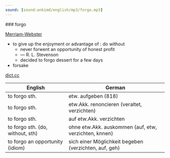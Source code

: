 ```yaml
---
sound: [sound:ankimd/english/mp3/forgo.mp3]
---
```


\### forgo

[Merriam-Webster](https://www.merriam-webster.com/dictionary/forgo)

- to give up the enjoyment or advantage of : do without
    - never forwent an opportunity of honest profit
    - — R. L. Stevenson
    - decided to forgo dessert for a few days
- forsake

[dict.cc](https://www.dict.cc/forgo)

| English        | German       |
| -------------- | ------------ |
| to forgo sth. | etw. aufgeben (818) |
| to forgo sth. | etw.Akk. renoncieren (veraltet, verzichten) |
| to forgo sth. | auf etw.Akk. verzichten |
| to forgo sth. (do, without, sth) | ohne etw.Akk. auskommen (auf, etw, verzichten, knnen) |
| to forgo an opportunity (idiom) | sich einer Möglichkeit begeben (verzichten, auf, geh) |
